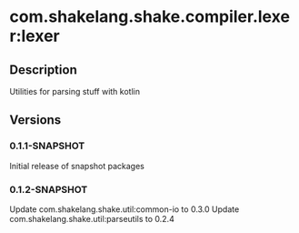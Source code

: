 # com.shakelang.shake.compiler.lexer:lexer
## Description
Utilities for parsing stuff with kotlin
## Versions
### 0.1.1-SNAPSHOT
Initial release of snapshot packages
### 0.1.2-SNAPSHOT
Update com.shakelang.shake.util:common-io to 0.3.0
Update com.shakelang.shake.util:parseutils to 0.2.4